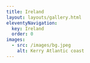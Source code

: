```yaml
---
title: Ireland
layout: layouts/gallery.html
eleventyNavigation:
  key: Ireland
  order: 0
images:
  - src: /images/bg.jpeg
    alt: Kerry Atlantic coast
---
```

